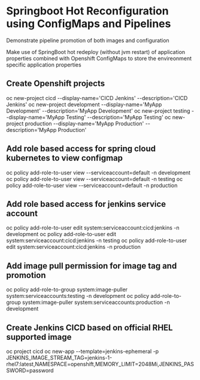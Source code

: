 # Springboot Hot Reconfiguration using ConfigMaps and Pipelines

Demonstrate pipeline promotion of both images and configuration

Make use of SpringBoot hot redeploy (without jvm restart) of application properties
combined with Openshift ConfigMaps to store the envireonment specific application properties

## Create Openshift projects
oc new-project cicd --display-name='CICD Jenkins' --description='CICD Jenkins'
oc new-project development --display-name='MyApp Development' --description='MyApp Development'
oc new-project testing --display-name='MyApp Testing' --description='MyApp Testing'
oc new-project production --display-name='MyApp Production' --description='MyApp Production'

## Add role based access for spring cloud kubernetes to view configmap
oc policy add-role-to-user view --serviceaccount=default -n development
oc policy add-role-to-user view --serviceaccount=default -n testing
oc policy add-role-to-user view --serviceaccount=default -n production

## Add role based access for jenkins service account
oc policy add-role-to-user edit system:serviceaccount:cicd:jenkins -n development
oc policy add-role-to-user edit system:serviceaccount:cicd:jenkins -n testing
oc policy add-role-to-user edit system:serviceaccount:cicd:jenkins -n production

## Add image pull permission for image tag and promotion
oc policy add-role-to-group system:image-puller system:serviceaccounts:testing -n development
oc policy add-role-to-group system:image-puller system:serviceaccounts:production -n development

## Create Jenkins CICD based on official RHEL supported image
oc project cicd
oc new-app --template=jenkins-ephemeral -p JENKINS_IMAGE_STREAM_TAG=jenkins-1-rhel7:latest,NAMESPACE=openshift,MEMORY_LIMIT=2048Mi,JENKINS_PASSWORD=password

